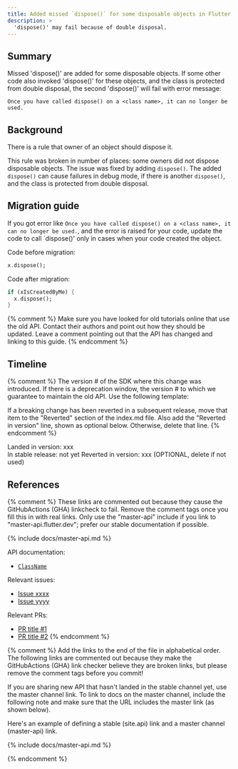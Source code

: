 ```yaml
---
title: Added missed `dispose()` for some disposable objects in Flutter
description: >
  'dispose()' may fail because of double disposal.
---
```


## Summary

Missed 'dispose()' are added for some disposable objects. If some other code
also invoked 'dispose()' for these objects, and the class is protected from double
disposal, the second 'dispose()' will fail with error message:

`Once you have called dispose() on a <class name>, it can no longer be used.` 

## Background

There is a rule that owner of an object should dispose it.

This rule was broken in number of places: some owners did not dispose disposable objects.
The issue was fixed by adding `dispose()`. The added `dispose()` can cause failures in debug mode,
if there is another `dispose()`, and the class is protected from double disposal.

## Migration guide

If you got error like `Once you have called dispose() on a <class name>, it can no longer be used.`,
and the error is raised for your code, 
update the code to call `dispose()' only in cases when your code created the object.

Code before migration:

```dart
x.dispose();
```

Code after migration:

```dart
if (xIsCreatedByMe) {
  x.dispose();
}
```

{% comment %}
  Make sure you have looked for old tutorials online that
  use the old API. Contact their authors and point out how
  they should be updated. Leave a comment pointing out that
  the API has changed and linking to this guide.
{% endcomment %}

## Timeline

{% comment %}
  The version # of the SDK where this change was
  introduced.  If there is a deprecation window,
  the version # to which we guarantee to maintain
  the old API. Use the following template:

  If a breaking change has been reverted in a
  subsequent release, move that item to the
  "Reverted" section of the index.md file.
  Also add the "Reverted in version" line,
  shown as optional below. Otherwise, delete
  that line.
{% endcomment %}

Landed in version: xxx<br>
In stable release: not yet
Reverted in version: xxx  (OPTIONAL, delete if not used)

## References

{% comment %}
  These links are commented out because they
  cause the GitHubActions (GHA) linkcheck to fail.
  Remove the comment tags once you fill this in with
  real links. Only use the "master-api" include if
  you link to "master-api.flutter.dev"; prefer our
  stable documentation if possible.

{% include docs/master-api.md %}

API documentation:

* [`ClassName`][]

Relevant issues:

* [Issue xxxx][]
* [Issue yyyy][]

Relevant PRs:

* [PR title #1][]
* [PR title #2][]
{% endcomment %}

{% comment %}
  Add the links to the end of the file in alphabetical order.
  The following links are commented out because they make
  the GitHubActions (GHA) link checker believe they are broken links,
  but please remove the comment tags before you commit!

  If you are sharing new API that hasn't landed in
  the stable channel yet, use the master channel link.
  To link to docs on the master channel,
  include the following note and make sure that
  the URL includes the master link (as shown below).

  Here's an example of defining a stable (site.api) link
  and a master channel (master-api) link.

<!-- Stable channel link: -->
[`ClassName`]: {{site.api}}/flutter/[link_to_relevant_page].html

<!-- Master channel link: -->
{% include docs/master-api.md %}

[`ClassName`]: {{site.master-api}}/flutter/[link_to_relevant_page].html

[Issue xxxx]: {{site.repo.flutter}}/issues/[link_to_actual_issue]
[Issue yyyy]: {{site.repo.flutter}}/issues/[link_to_actual_issue]
[PR title #1]: {{site.repo.flutter}}/pull/[link_to_actual_pr]
[PR title #2]: {{site.repo.flutter}}/pull/[link_to_actual_pr]
{% endcomment %}
